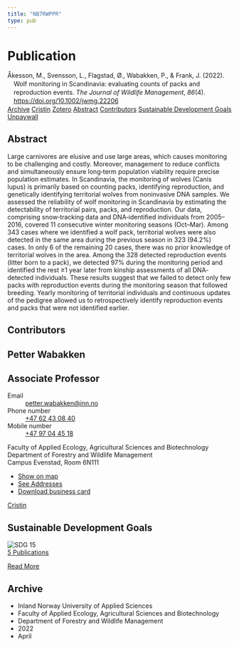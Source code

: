 ```yaml
---
title: "NB7RWPPR"
type: pub
---
```

<h1>Publication</h1>
<article id="csl-bib-container-NB7RWPPR" class="csl-bib-container">
  <div class="csl-bib-body" style="line-height: 1.35; padding-left: 1em; text-indent:-1em;">
  <div class="csl-entry">&#xC5;kesson, M., Svensson, L., Flagstad, &#xD8;., Wabakken, P., &amp; Frank, J. (2022). Wolf monitoring in Scandinavia: evaluating counts of packs and reproduction events. <i>The Journal of Wildlife Management</i>, <i>86</i>(4). <a href="https://doi.org/10.1002/jwmg.22206">https://doi.org/10.1002/jwmg.22206</a></div>
</div>
  <div class="csl-bib-buttons">
    <a href="#taxonomy-article-NB7RWPPR" class="csl-bib-button">Archive</a>
    <a href="https://app.cristin.no/results/show.jsf?id=2014457" alt="Cristin URL" class="csl-bib-button">Cristin</a>
    <a href="http://zotero.org/groups/5402882/items/NB7RWPPR" alt="Zotero URL" class="csl-bib-button">Zotero</a>
    <a href="#abstract-article-NB7RWPPR" class="csl-bib-button">Abstract</a>
    <a href="#contributors-article-NB7RWPPR" class="csl-bib-button">Contributors</a>
    <a href="#sdg-article-NB7RWPPR" class="csl-bib-button">Sustainable Development Goals</a>
    <a href="https://onlinelibrary.wiley.com/doi/pdfdirect/10.1002/jwmg.22206" class="csl-bib-button">Unpaywall</a>
  </div>
  <div id="csl-bib-meta-container-NB7RWPPR"></div>
</article>
<div id="csl-bib-meta-NB7RWPPR" class="csl-bib-meta">
  <article id="abstract-article-NB7RWPPR" class="abstract-article">
    <h1>Abstract</h1>
    Large carnivores are elusive and use large areas, which causes monitoring to be challenging and costly. Moreover, management to reduce conflicts and simultaneously ensure long‐term population viability require precise population estimates. In Scandinavia, the monitoring of wolves (Canis lupus) is primarily based on counting packs, identifying reproduction, and genetically identifying territorial wolves from noninvasive DNA samples. We assessed the reliability of wolf monitoring in Scandinavia by estimating the detectability of territorial pairs, packs, and reproduction. Our data, comprising snow‐tracking data and DNA‐identified individuals from 2005–2016, covered 11 consecutive winter monitoring seasons (Oct–Mar). Among 343 cases where we identified a wolf pack, territorial wolves were also detected in the same area during the previous season in 323 (94.2%) cases. In only 6 of the remaining 20 cases, there was no prior knowledge of territorial wolves in the area. Among the 328 detected reproduction events (litter born to a pack), we detected 97% during the monitoring period and identified the rest ≥1 year later from kinship assessments of all DNA‐detected individuals. These results suggest that we failed to detect only few packs with reproduction events during the monitoring season that followed breeding. Yearly monitoring of territorial individuals and continuous updates of the pedigree allowed us to retrospectively identify reproduction events and packs that were not identified earlier.
  </article>
  <article id="contributors-article-NB7RWPPR" class="contributors-article">
    <h1>Contributors</h1>
    <div class="personas"> <div class="vrtx-hinn-person-card"> <div class="photo"> <i class="lar la-user-circle missing-person"></i> </div> <div class="info"> <hgroup><h1>Petter Wabakken</h1> <h2>Associate Professor</h2> </hgroup><dl> <dt>Email</dt> <dd> <a href="mailto:petter.wabakken@inn.no">petter.wabakken@inn.no</a> </dd> <dt>Phone number</dt> <dd><a href="tel:+4762430840"> +47 62 43 08 40 </a></dd> <dt>Mobile number</dt> <dd><a href="tel:+4797044518"> +47 97 04 45 18 </a></dd> </dl> <p> Faculty of Applied Ecology, Agricultural Sciences and Biotechnology<br> Department of Forestry and Wildlife Management<br> Campus Evenstad, Room 6N111 </p> <ul class="vrtx-hinn-links"> <li><a href="https://www.google.com/maps?q=61.42516,11.07813">Show on map</a></li> <li><a href="https://www.inn.no/english/find-an-employee/petter-wabakken.html#vrtx-hinn-addresses">See Addresses</a></li> <li><a href="https://www.inn.no/english/find-an-employee/petter-wabakken.html?vrtx=vcf">Download business card</a></li> </ul> </div> </div> <a href="https://app.cristin.no/persons/show.jsf?id=328337" alt="Cristin URL" class="personas-cristin">Cristin</a> </div>
  </article>
  <article id="sdg-article-NB7RWPPR" class="sdg-article">
    <h1>Sustainable Development Goals</h1>
    <div class="sdg-container"><div id="sdg15" class="sdg"> <img src="{{< params subfolder >}}images/sdg/sdg15_en.png" class="image" alt="SDG 15"> <div class="sdg-overlay"> <a href="{{< params subfolder >}}en/archive/?sdg=15#archive" class="sdg-publication-count"><span>5</span> Publications</a> <p><a href="https://sdgs.un.org/goals/goal15" class="sdg-read-more">Read More</a></p> </div> </div></div>
  </article>
  <article id="taxonomy-article-NB7RWPPR" class="taxonomy-article">
    <h1>Archive</h1>
    <ul>
      <li>Inland Norway University of Applied Sciences</li>
      <li>Faculty of Applied Ecology, Agricultural Sciences and Biotechnology</li>
      <li>Department of Forestry and Wildlife Management</li>
      <li>2022</li>
      <li>April</li>
    </ul>
  </article>
</div>
